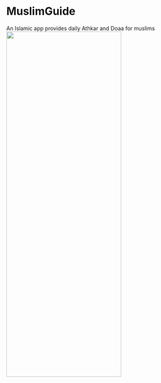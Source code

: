 # MuslimGuide
An Islamic app provides daily Athkar and Doaa for muslims
<img src="https://play-lh.googleusercontent.com/WhN0Le4U06_Kl7G-U-pU5YBbAgEMwW8tRh1qa4uqKlyQzPWnRuTIYWScVdBBRfmIzGI=w720-h310-rw" height="900" width="300"/>
